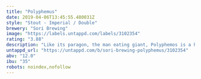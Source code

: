 ```yaml
---
title: "Polyphemus"
date: 2019-04-06T13:45:55.480031Z
style: "Stout - Imperial / Double"
brewery: "Sori Brewing"
image: "https://labels.untappd.com/labels/3102354"
rating: "3.88"
description: "Like its paragon, the man eating giant, Polyphemos is a huge, bold and keeps you tangled. This Imperial Stout is brewed together with Seven Island Brewery from Corfu, Greece. Inspired by the Greek Portokalopita dessert, we brewed this beer using seven different malts, tangerine, cinnamon and milk sugar. A thick dessert to be enjoyed slowly."
untappd_url: "https://untappd.com/b/sori-brewing-polyphemus/3102354"
abv: "12.0"
ibu: "35"
robots: noindex,nofollow
---
```

